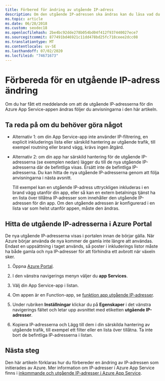 ```yaml
---
title: Förbered för ändring av utgående IP-adress
description: Om den utgående IP-adressen ska ändras kan du läsa vad du kan göra så att din app fortsätter att fungera efter ändringen.
ms.topic: article
ms.date: 06/28/2018
ms.custom: seodec18
ms.openlocfilehash: 2be4bc92dde278b054bd04f412f937440027ece7
ms.sourcegitcommit: 877491bd46921c11dd478bd25fc718ceee2dcc08
ms.translationtype: MT
ms.contentlocale: sv-SE
ms.lasthandoff: 07/02/2020
ms.locfileid: "74671673"
---
```

# <a name="how-to-prepare-for-an-outbound-ip-address-change"></a>Förbereda för en utgående IP-adress ändring

Om du har fått ett meddelande om att de utgående IP-adresserna för din Azure App Service-appen ändras följer du anvisningarna i den här artikeln.

## <a name="determine-if-you-have-to-do-anything"></a>Ta reda på om du behöver göra något

* Alternativ 1: om din App Service-app inte använder IP-filtrering, en explicit inkluderings lista eller särskild hantering av utgående trafik, till exempel routning eller brand vägg, krävs ingen åtgärd.

* Alternativ 2: om din app har särskild hantering för de utgående IP-adresserna (se exemplen nedan) lägger du till de nya utgående IP-adresserna där de befintliga visas. Ersätt inte de befintliga IP-adresserna. Du kan hitta de nya utgående IP-adresserna genom att följa anvisningarna i nästa avsnitt.

  Till exempel kan en utgående IP-adress uttryckligen inkluderas i en brand vägg utanför din app, eller så kan en extern betalnings tjänst ha en lista över tillåtna IP-adresser som innehåller den utgående IP-adressen för din app. Om den utgående adressen är konfigurerad i en lista var som helst utanför appen, måste den ändras.

## <a name="find-the-outbound-ip-addresses-in-the-azure-portal"></a>Hitta de utgående IP-adresserna i Azure Portal

De nya utgående IP-adresserna visas i portalen innan de börjar gälla. När Azure börjar använda de nya kommer de gamla inte längre att användas. Endast en uppsättning i taget används, så poster i inkluderings listor måste ha både gamla och nya IP-adresser för att förhindra ett avbrott när växeln sker. 

1.  Öppna [Azure Portal](https://portal.azure.com).

2.  I den vänstra navigerings menyn väljer du **app Services**.

3.  Välj din App Service-app i listan.

1.  Om appen är en Function-app, se [funktion app utgående IP-adresser](../azure-functions/ip-addresses.md#find-outbound-ip-addresses).

4.  Under rubriken **Inställningar** klickar du på **Egenskaper** i det vänstra navigerings fältet och letar upp avsnittet med etiketten **utgående IP-adresser**.

5. Kopiera IP-adresserna och Lägg till dem i din särskilda hantering av utgående trafik, till exempel ett filter eller en lista över tillåtna. Ta inte bort de befintliga IP-adresserna i listan.

## <a name="next-steps"></a>Nästa steg

Den här artikeln förklaras hur du förbereder en ändring av IP-adressen som initierades av Azure. Mer information om IP-adresser i Azure App Service finns i [inkommande och utgående IP-adresser i Azure App Service](overview-inbound-outbound-ips.md).
